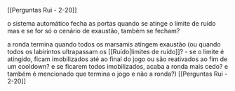 [[Perguntas Rui - 2-20]]

o sistema automático fecha as portas quando se atinge o limite de ruído mas e se for só o cenário de exaustão, também se fecham?

a ronda termina quando todos os marsamis atingem exaustão (ou quando todos os labirintos ultrapassam os [[Ruído|limites de ruído]]? - se o limite é atingido, ficam imobilizados até ao final do jogo ou são reativados ao fim de um cooldown? e se ficarem todos imobilizados, acaba a ronda mais cedo? e também é mencionado que termina o jogo e não a ronda?) [[Perguntas Rui - 2-20]]